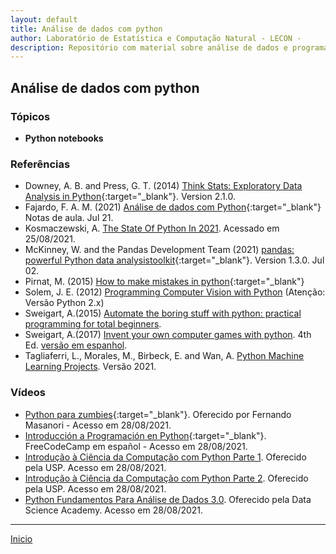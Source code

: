 ```yaml
---
layout: default
title: Análise de dados com python
author: Laboratório de Estatística e Computação Natural - LECON -
description: Repositório com material sobre análise de dados e programação científica com Python.
---
```



## Análise de dados com python


### Tópicos


* **Python notebooks**


### Referências

- Downey, A. B. and Press, G. T. (2014) [Think Stats: Exploratory Data Analysis in Python](https://bit.ly/3qhbeSH){:target="_blank"}. Version 2.1.0.
- Fajardo, F. A. M. (2021) [Análise de dados com Python](https://bit.ly/3xzvf9D){:target="_blank"} Notas de aula. Jul 21.
- Kosmaczewski, A. [The State Of Python In 2021](https://deprogrammaticaipsum.com/the-state-of-python-in-2021/?utm_source=newsshowcase&utm_medium=discover&utm_campaign&utm_content). Acessado em 25/08/2021.
- McKinney, W. and the Pandas Development Team (2021) [pandas: powerful Python data analysistoolkit](https://bit.ly/2Ty6A6V){:target="_blank"}. Version 1.3.0. Jul 02.
- Pirnat, M. (2015) [How to make mistakes in python](https://bit.ly/3BncZ5J){:target="_blank"}
- Solem, J. E. (2012) [Programming Computer Vision with Python](https://bit.ly/3lkrOk8)  (Atenção: Versão Python 2.x)
- Sweigart, A.(2015) [Automate the boring stuff with python: practical programming for total beginners](https://bit.ly/3wSPVrW).
- Sweigart, A.(2017) [Invent your own computer games with python](https://bit.ly/3xU5yRx). 4th Ed. [versão em espanhol](https://bit.ly/3xRrRqQ).
- Tagliaferri, L., Morales, M., Birbeck, E. and Wan, A. [Python Machine Learning Projects](https://bit.ly/3yyNyfS). Versão 2021.

### Vídeos

- [Python para zumbies](https://www.youtube.com/playlist?list=PLUukMN0DTKCtbzhbYe2jdF4cr8MOWClXc){:target="_blank"}. Oferecido por Fernando Masanori - Acesso em 28/08/2021.
- [Introducción a Programación en Python](https://www.youtube.com/watch?v=DLikpfc64cA){:target="_blank"}. FreeCodeCamp em español - Acesso em 28/08/2021.
- [Introdução à Ciência da Computação com Python Parte 1](https://pt.coursera.org/learn/ciencia-computacao-python-conceitos). Oferecido pela USP. Acesso em 28/08/2021.
- [Introdução à Ciência da Computação com Python Parte 2](https://pt.coursera.org/learn/ciencia-computacao-python-conceitos-2). Oferecido pela USP. Acesso em 28/08/2021.
- [Python Fundamentos Para Análise de Dados 3.0](https://www.datascienceacademy.com.br/course/python-fundamentos). Oferecido pela Data Science Academy. Acesso em 28/08/2021.




 ***
  [Inicio](https://bit.ly/3jviHfA)
  

